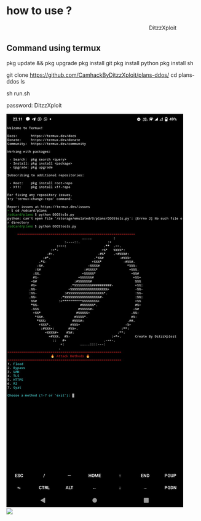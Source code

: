 <h1>how to use ?</h1>
<marquee bhivor="scroll">DitzzXploit</marquee>

<h2>Command using termux</h2>
pkg update && pkg upgrade
pkg install git
pkg install python
pkg install sh

git clone https://github.com/CamhackByDitzzXploit/plans-ddos/
cd plans-ddos
ls

sh run.sh

password: DitzzXploit

<img src="Screenshot_2025_0224_231100.jpg"></img>
<br>
<image src="Screenshot_2025_0224_235447.jpg"></image>
